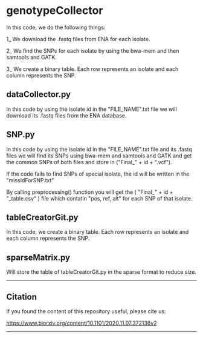 # genotypeCollector
In this code, we do the following things:

1_ We download the .fastq files from ENA for each isolate.

2_ We find the SNPs for each isolate by using the bwa-mem and then samtools and GATK.

3_ We create a binary table. Each row represents an isolate and each column represents the SNP.

## dataCollector.py
In this code by using the isolate id in the "FILE_NAME".txt file we will download its .fastq files from the ENA database.

## SNP.py
In this code by using the isolate id in the "FILE_NAME".txt file and its .fastq files we will find its SNPs using bwa-mem and samtools and GATK and get the common SNPs of both files and store in ("Final_" + id + ".vcf").

If the code fails to find SNPs of special isolate, the id will be written in the "missIdForSNP.txt"

By calling preprocessing() function you will get the ( "Final_" + id + "_table.csv" ) file which contatin "pos, ref, alt" for each SNP of that isolate.

## tableCreatorGit.py
In this code, we create a binary table. Each row represents an isolate and each column represents the SNP.

## sparseMatrix.py
Will store the table of tableCreatorGit.py in the sparse format to reduce size.

---

## Citation
If you found the content of this repository useful, please cite us:

https://www.biorxiv.org/content/10.1101/2020.11.07.372136v2

---
